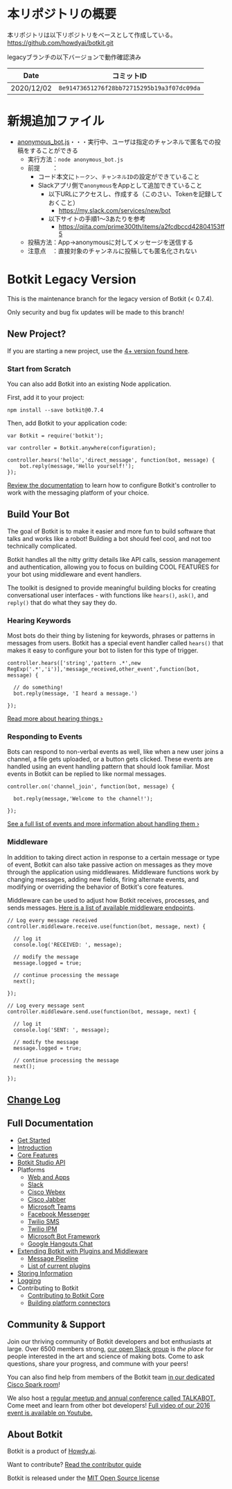 # 本リポジトリの概要
本リポジトリは以下リポジトリをベースとして作成している。  
https://github.com/howdyai/botkit.git

legacyブランチの以下バージョンで動作確認済み

| Date       | コミットID                                     |
|------------|--------------------------------------------|
| 2020/12/02 | `8e91473651276f28bb72715295b19a3f07dc09da` |


# 新規追加ファイル
- [anonymous_bot.js](anonymous_bot.js)・・・実行中、ユーザは指定のチャンネルで匿名での投稿をすることができる
  - 実行方法：`node anonymous_bot.js`
  - 前提　　：
    - コード本文に`トークン`、`チャンネルID`の設定ができていること
    - Slackアプリ側で`anonymous`をAppとして追加できていること
      - 以下URLにアクセスし、作成する（このさい、Tokenを記録しておくこと）
        - https://my.slack.com/services/new/bot
      - 以下サイトの手順1～3あたりを参考
        - https://qiita.com/prime300th/items/a2fcdbccd42804153ff5
  - 投稿方法：App->anonymousに対してメッセージを送信する
  - 注意点　：直接対象のチャンネルに投稿しても匿名化されない


# Botkit Legacy Version

This is the maintenance branch for the legacy version of Botkit (< 0.7.4).

Only security and bug fix updates will be made to this branch!

## New Project?

If you are starting a new project, use the [4+ version found here](https://github.com/howdyai/botkit).

### **Start from Scratch**

You can also add Botkit into an existing Node application.

First, add it to your project:

```
npm install --save botkit@0.7.4
```

Then, add Botkit to your application code:

```
var Botkit = require('botkit');

var controller = Botkit.anywhere(configuration);

controller.hears('hello','direct_message', function(bot, message) {
    bot.reply(message,'Hello yourself!');
});
```

[Review the documentation](https://botkit.ai/docs/v0) to learn how to configure Botkit's controller to work with the messaging platform of your choice.

## Build Your Bot

The goal of Botkit is to make it easier and more fun to build software that talks and works like a robot! Building a bot should feel cool, and not too technically complicated.

Botkit handles all the nitty gritty details like
API calls, session management and authentication,
allowing you to focus on building COOL FEATURES for your
bot using middleware and event handlers.

The toolkit is designed to provide meaningful building blocks for creating conversational user interfaces - with functions like `hears()`, `ask()`, and `reply()` that do what they say they do.

### Hearing Keywords

Most bots do their thing by listening for keywords, phrases or patterns in messages from users. Botkit has a special event handler called `hears()` that makes it easy to configure your bot to listen for this type of trigger.

```
controller.hears(['string','pattern .*',new RegExp('.*','i')],'message_received,other_event',function(bot, message) {

  // do something!
  bot.reply(message, 'I heard a message.')

});
```

[Read more about hearing things &rsaquo;](https://botkit.ai/docs/v0/core.html#matching-patterns-and-keywords-with-hears)

### Responding to Events

Bots can respond to non-verbal events as well, like when a new user joins a channel, a file gets uploaded, or a button gets clicked. These events are handled using an event handling pattern that should look familiar. Most events in Botkit can be replied to like normal messages.

```
controller.on('channel_join', function(bot, message) {

  bot.reply(message,'Welcome to the channel!');

});
```

[See a full list of events and more information about handling them &rsaquo;](https://botkit.ai/docs/v0/core.html#receiving-messages-and-events)

### Middleware

In addition to taking direct action in response to a certain message or type of event, Botkit can also take passive action on messages as they move through the application using middlewares. Middleware functions work by changing messages, adding new fields, firing alternate events, and modifying or overriding the behavior of Botkit's core features.

Middleware can be used to adjust how Botkit receives, processes, and sends messages. [Here is a list of available middleware endpoints](https://botkit.ai/docs/readme-pipeline.html).

```
// Log every message received
controller.middleware.receive.use(function(bot, message, next) {

  // log it
  console.log('RECEIVED: ', message);

  // modify the message
  message.logged = true;

  // continue processing the message
  next();

});

// Log every message sent
controller.middleware.send.use(function(bot, message, next) {

  // log it
  console.log('SENT: ', message);

  // modify the message
  message.logged = true;

  // continue processing the message
  next();

});
```
## [Change Log](https://github.com/howdyai/botkit/blob/master/changelog.md)

## Full Documentation

* [Get Started](https://botkit.ai/getstarted.html)
* [Introduction](https://botkit.ai/docs/v0)
* [Core Features](https://botkit.ai/docs/v0/core.html)
* [Botkit Studio API](https://botkit.ai/docs/v0/readme-studio.html)
* Platforms
  * [Web and Apps](https://botkit.ai/docs/v0/readme-web.html)
  * [Slack](https://botkit.ai/docs/v0/readme-slack.html)
  * [Cisco Webex](https://botkit.ai/docs/v0/readme-webex.html)
  * [Cisco Jabber](https://botkit.ai/docs/v0/readme-ciscojabber.html)
  * [Microsoft Teams](https://botkit.ai/docs/v0/readme-teams.html)
  * [Facebook Messenger](https://botkit.ai/docs/v0/readme-facebook.html)
  * [Twilio SMS](https://botkit.ai/docs/v0/readme-twiliosms.html)
  * [Twilio IPM](https://botkit.ai/docs/v0/readme-twilioipm.html)
  * [Microsoft Bot Framework](https://botkit.ai/docs/v0/readme-botframework.html)
  * [Google Hangouts Chat](https://botkit.ai/docs/v0/readme-google-hangouts.html)
* [Extending Botkit with Plugins and Middleware](https://botkit.ai/docs/v0/middleware.html)
  * [Message Pipeline](https://botkit.ai/docs/v0/readme-pipeline.html)
  * [List of current plugins](https://botkit.ai/docs/v0/readme-middlewares.html)
* [Storing Information](https://botkit.ai/docs/v0/storage.html)
* [Logging](https://botkit.ai/docs/v0/logging.html)
* Contributing to Botkit
  * [Contributing to Botkit Core](CONTRIBUTING.md)
  * [Building platform connectors](https://botkit.ai/docs/howto/build_connector.html)

## Community & Support

Join our thriving community of Botkit developers and bot enthusiasts at large.
Over 6500 members strong, [our open Slack group](https://community.botkit.ai) is
_the place_ for people interested in the art and science of making bots.
Come to ask questions, share your progress, and commune with your peers!

You can also find help from members of the Botkit team [in our dedicated Cisco Spark room](https://eurl.io/#SyNZuomKx)!

We also host a [regular meetup and annual conference called TALKABOT.](https://talkabot.ai)
Come meet and learn from other bot developers! [Full video of our 2016 event is available on Youtube.](https://www.youtube.com/playlist?list=PLD3JNfKLDs7WsEHSal2cfwG0Fex7A6aok)

## About Botkit

Botkit is a product of [Howdy.ai](https://howdy.ai).

Want to contribute? [Read the contributor guide](CONTRIBUTING.md)

Botkit is released under the [MIT Open Source license](LICENSE.md)

